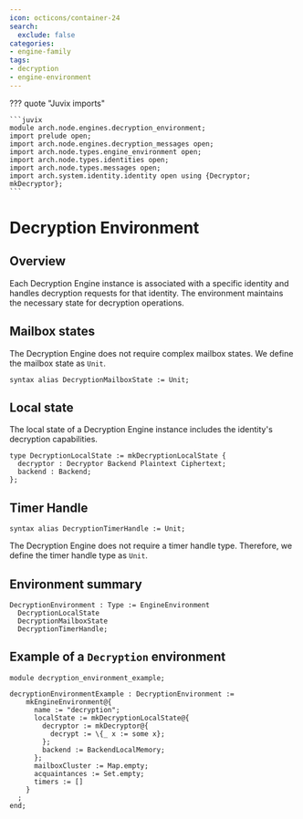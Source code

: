 ```yaml
---
icon: octicons/container-24
search:
  exclude: false
categories:
- engine-family
tags:
- decryption
- engine-environment
---
```


??? quote "Juvix imports"

    ```juvix
    module arch.node.engines.decryption_environment;
    import prelude open;
    import arch.node.engines.decryption_messages open;
    import arch.node.types.engine_environment open;
    import arch.node.types.identities open;
    import arch.node.types.messages open;
    import arch.system.identity.identity open using {Decryptor; mkDecryptor};
    ```

# Decryption Environment

## Overview

Each Decryption Engine instance is associated with a specific identity and
handles decryption requests for that identity. The environment maintains the
necessary state for decryption operations.

## Mailbox states

The Decryption Engine does not require complex mailbox states. We define the
mailbox state as `Unit`.

```juvix
syntax alias DecryptionMailboxState := Unit;
```

## Local state

The local state of a Decryption Engine instance includes the identity's
decryption capabilities.

```juvix
type DecryptionLocalState := mkDecryptionLocalState {
  decryptor : Decryptor Backend Plaintext Ciphertext;
  backend : Backend;
};
```

## Timer Handle

```juvix
syntax alias DecryptionTimerHandle := Unit;
```

The Decryption Engine does not require a timer handle type. Therefore, we define
the timer handle type as `Unit`.

## Environment summary

```juvix
DecryptionEnvironment : Type := EngineEnvironment
  DecryptionLocalState
  DecryptionMailboxState
  DecryptionTimerHandle;
```

## Example of a `Decryption` environment

```juvix extract-module-statements
module decryption_environment_example;

decryptionEnvironmentExample : DecryptionEnvironment :=
    mkEngineEnvironment@{
      name := "decryption";
      localState := mkDecryptionLocalState@{
        decryptor := mkDecryptor@{
          decrypt := \{_ x := some x};
        };
        backend := BackendLocalMemory;
      };
      mailboxCluster := Map.empty;
      acquaintances := Set.empty;
      timers := []
    }
  ;
end;
```
